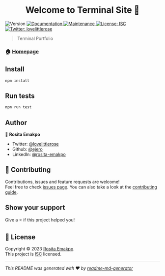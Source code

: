 <h1 align="center">Welcome to Terminal Site 👋</h1>
<p>
  <img alt="Version" src="https://img.shields.io/badge/version-1.0.0-blue.svg?cacheSeconds=2592000" />
  <a href="https://github.com/ejero/terminal-site#readme" target="_blank">
    <img alt="Documentation" src="https://img.shields.io/badge/documentation-yes-brightgreen.svg" />
  </a>
  <a href="https://github.com/ejero/terminal-site/graphs/commit-activity" target="_blank">
    <img alt="Maintenance" src="https://img.shields.io/badge/Maintained%3F-yes-green.svg" />
  </a>
  <a href="https://github.com/ejero/terminal-site/blob/master/LICENSE" target="_blank">
    <img alt="License: ISC" src="https://img.shields.io/github/license/ejero/Terminal Site" />
  </a>
  <a href="https://twitter.com/lovelittlerose" target="_blank">
    <img alt="Twitter: lovelittlerose" src="https://img.shields.io/twitter/follow/lovelittlerose.svg?style=social" />
  </a>
</p>

> Terminal Portfolio

### 🏠 [Homepage](https://github.com/ejero/terminal-site#readme)

## Install

```sh
npm install
```

## Run tests

```sh
npm run test
```

## Author

👤 **Rosita Emakpo**

- Twitter: [@lovelittlerose](https://twitter.com/lovelittlerose)
- Github: [@ejero](https://github.com/ejero)
- LinkedIn: [@rosita-emakpo](https://linkedin.com/in/rosita-emakpo)

## 🤝 Contributing

Contributions, issues and feature requests are welcome!<br />Feel free to check [issues page](https://github.com/ejero/terminal-site/issues). You can also take a look at the [contributing guide](https://github.com/ejero/terminal-site/blob/master/CONTRIBUTING.md).

## Show your support

Give a ⭐️ if this project helped you!

## 📝 License

Copyright © 2023 [Rosita Emakpo](https://github.com/ejero).<br />
This project is [ISC](https://github.com/ejero/terminal-site/blob/master/LICENSE) licensed.

---

_This README was generated with ❤️ by [readme-md-generator](https://github.com/kefranabg/readme-md-generator)_
